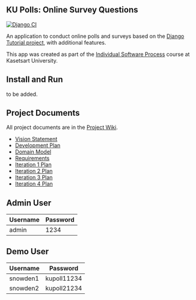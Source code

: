 ## KU Polls: Online Survey Questions 
[![Django CI](https://github.com/PhumrapeeC/ku-polls/actions/workflows/django.yml/badge.svg)](https://github.com/PhumrapeeC/ku-polls/actions/workflows/django.yml)

An application to conduct online polls and surveys based
on the [Django Tutorial project][django-tutorial], with
additional features.

This app was created as part of the [Individual Software Process](
https://cpske.github.io/ISP) course at Kasetsart University.

## Install and Run

to be added.

## Project Documents

All project documents are in the [Project Wiki](../../wiki/Home).

- [Vision Statement](../../wiki/Vision%20Statement)
- [Development Plan](../../wiki/Development%20Plan)
- [Domain Model](https://github.com/PhumrapeeC/ku-polls/wiki/Domain-Model)
- [Requirements](../../wiki/Requirements)
- [Iteration 1 Plan](https://github.com/PhumrapeeC/ku-polls/wiki/Iteration-1-Plan)
- [Iteration 2 Plan](https://github.com/PhumrapeeC/ku-polls/wiki/Iteration-2-plan)
- [Iteration 3 Plan](https://github.com/PhumrapeeC/ku-polls/wiki/Iteration-3-Plan)
- [Iteration 4 Plan](https://github.com/PhumrapeeC/ku-polls/wiki/Iteration-4-Plan)

[django-tutorial]: TODO-write-the-django-tutorial-URL-here

## Admin User
| Username  | Password        | 
|-----------|-----------------|
|   admin   | 1234 | 

## Demo User
| Username  | Password        | 
|-----------|-----------------|
|   snowden1   | kupoll11234 | 
|   snowden2   | kupoll21234 | 
